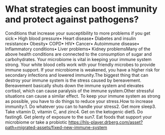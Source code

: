 # What strategies can boost immunity and protect against pathogens?

Conditions that increase your susceptibility to more problems if you get sick:• High blood pressure• Heart disease• Diabetes and insulin resistance• Obesity• COPD• HIV• Cancer• Autoimmune disease• Inflammatory conditions• Liver problems• Kidney problemsMany of the above health conditions are connected to the consumption of sugar and carbohydrates. Your microbiome is vital in keeping your immune system strong. Your white blood cells work with your friendly microbes to provide immune support. If your microbiome is weakened, you have a higher risk for secondary infections and lowered immunity.The biggest thing that can destroy your immune system is the stress caused by bereavement. Bereavement basically shuts down the immune system and elevates cortisol, which can cause paralysis of the immune system.Other stressful situations can cause a similar effect. To keep your immune system as strong as possible, you have to do things to reduce your stress.How to increase immunity:1. Do whatever you can to handle your stress2. Get more sleep3. Take vitamin D, vitamin C, and zinc4. Get on the ketogenic diet5. Do fasting6. Get plenty of exposure to the sun7. Eat foods that support your microbiome or take a probiotic https://hls-player.drberg.com/asset?path=migrated-assets/fixed-new-immune-system